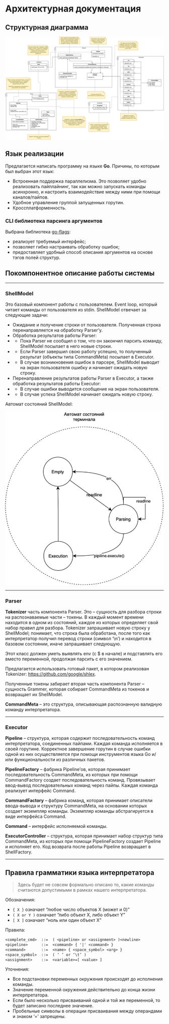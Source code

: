# Архитектурная документация

## Структурная диаграмма

![structure](../assets/structure.png)

## Язык реализации

Предлагается написать программу на языке **Go**. Причины, по которым был выбран этот язык:
- Встроенная поддержка параллелизма. Это позволяет удобно реализовать пайплайнинг, так как можно запускать команды асинхронно, и настроить взаимодействие между ними при помощи каналов/пайпов.
- Удобное управление группой запущенных горутин.
- Кроссплатформенность.

### CLI библиотека парсинга аргументов

Выбрана библиотека [go-flags](https://pkg.go.dev/github.com/jessevdk/go-flags):
- реализует требуемый интерфейс;
- позволяет гибко настраивать обработку ошибок;
- предоставляет удобный способ описания аргументов на основе тэгов полей структур.

## Покомпонентное описание работы системы

---

### ShellModel 

Это базовый компонент работы с пользователем. Event loop, который читает команды от пользователя из stdin. ShellModel отвечает за следующие задачи:
- Ожидание и получение строки от пользователя. Полученная строка перенаправляется на обработку Parser’у.
- Обработка результатов работы Parser:
- - Пока Parser не сообщил о том, что он закончил парсить команду, ShellModel посылает в него новые строки.
- - Если Parser завершил свою работу успешно, то полученный результат (объекты типа CommandMeta) посылает в Executor.
- - В случае возникновения ошибок в парсере, ShellModel выводит на экран пользователя ошибку и начинает ожидать новую строку.
- Перенаправление результатов работы Parser в Executor, а также обработка результатов работы Executor:
- - В случае ошибки выводится сообщение на экран пользователя.
- - В случае успеха ShellModel начинает ожидать новую строку.

Автомат состояний ShellModel:

![state_machine](../assets/state_machine.png)

---

### Parser

**Tokenizer** часть компонента Parser. Это – сущность для разбора строки на распознаваемые части – токены. В каждый момент времени находится в одном из состояний, каждое из которых определяет свой набор правил для разбора. Tokenizer запрашивает новую строку у ShellModel; понимает, что строка была обработана, после того как интерпретатор получил перевод строки (символ ‘\n’) и находится в базовом состоянии, иначе запрашивает следующую.

Этот класс должен уметь выявлять env (с $ в начале) и подставлять его вместо переменной, продолжая парсить с его значением.

Предлагается использовать готовый пакет, в котором реализован Tokenizer: https://github.com/google/shlex.

Полученные токены забирает вторая часть компонента Parser – сущность Grammer, которая собирает CommandMeta из токенов и возвращает их ShellModel.

**CommandMeta** – это структура, описывающая распознанную валидную команду интерпретатора.

---

### Executor

**Pipeline** – структура, которая содержит последовательность команд интерпретатора, соединенных пайпами. Каждая команда исполняется в своей горутине. Корректное завершение горутин в случае ошибки одной из них осуществляется при помощи инструментов языка Go и/или функциональности из различных пакетов.

**PipelineFactory** – фабрика Pipeline’ов, которая принимает последовательность CommandMeta, из которых при помощи CommandFactory создает последовательность команд. Провязывает ввод-вывод последовательных команд через пайпы. Каждая команда реализует интерфейс Command.

**CommandFactory** – фабрика команд, которая принимает описатели ввода-вывода и структуру CommandMeta, на основании которых создает экземпляр команды. Экземпляр команды абстрагируется в виде интерфейса Command.

**Command** – интерфейс исполняемой команды.

**ExecutorController** – структура, которая принимает набор структур типа CommandMeta, из которых при помощи PipelineFactory создает Pipeline и исполняет его. Код возврата после работы Pipeline возвращает в ShellFactory.

---

## Правила грамматики языка интерпретатора

> Здесь будет не совсем формально описано то, какие команды считаются допустимыми в рамках нашего интерпретатора.

Обозначения:
- `{ X }`  означает “любое число объектов X (может и 0)”
- `( X or Y )` означает “либо объект X, либо объект Y”
- `[ X ]` означает “ноль или один объект X”

Правила:
```
<complete_cmd>  ::=  ( <pipeline> or <assignment> )<newline>
<pipeline>      ::=  <command> { '|' <command> }
<command>       ::=  <name> { <space_symbol> <arg> }
<space_symbol>  ::=  ( ‘ ’ or ‘\t’ )
<assignment>    ::=  <variable>=[ <value> ]
```

Уточнения:
- Все подстановки переменных окружения происходят до исполнения команды.
- Значение переменной окружения действительно до конца жизни интерпретатора.
- Если было несколько присваиваний одной и той же переменной, то будет записано последнее значение.
- Пробельные символы в операции присваивания между операндами и знаком ‘=’ запрещены.



